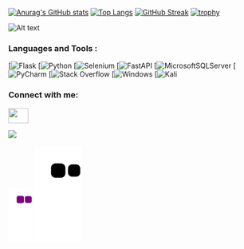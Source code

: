 [![Anurag's GitHub stats](https://github-readme-stats.vercel.app/api?username=13shayan82&count_private=true&show_icons=true&theme=tokyonight )](https://github.com/13shayan82/13shayan82/blob/main/README.md)
[![Top Langs](https://github-readme-stats.vercel.app/api/top-langs/?username=13shayan82&langs_count=10&layout=compact&theme=tokyonight)](https://github.com/13shayan82/13shayan82/blob/main/README.md)
[![GitHub Streak](https://github-readme-streak-stats.herokuapp.com/?user=13shayan82&theme=tokyonight)](https://git.io/streak-stats)
[![trophy](https://github-profile-trophy.vercel.app/?username=13shayan82&theme=darkhub)](https://github.com/13shayan82/13shayan82/blob/main/README.md)




![Alt text](https://spotify-recently-played-readme.vercel.app/api?user=4h86kvn0oq4b2irftxds2c3ob)


<h3 align="left">Languages and Tools :</h3>


[![Flask](https://img.shields.io/badge/flask-%23000.svg?style=for-the-badge&logo=flask&logoColor=white)
[![Python](https://img.shields.io/badge/python-3670A0?style=for-the-badge&logo=python&logoColor=ffdd54)
[![Selenium](https://img.shields.io/badge/-selenium-%43B02A?style=for-the-badge&logo=selenium&logoColor=white)
[![FastAPI](https://img.shields.io/badge/FastAPI-005571?style=for-the-badge&logo=fastapi)
[![MicrosoftSQLServer](https://img.shields.io/badge/Microsoft%20SQL%20Sever-CC2927?style=for-the-badge&logo=microsoft%20sql%20server&logoColor=white)
[![PyCharm](https://img.shields.io/badge/pycharm-143?style=for-the-badge&logo=pycharm&logoColor=black&color=black&labelColor=green)
[![Stack Overflow](https://img.shields.io/badge/-Stackoverflow-FE7A16?style=for-the-badge&logo=stack-overflow&logoColor=white)
[![Windows](https://img.shields.io/badge/Windows-0078D6?style=for-the-badge&logo=windows&logoColor=white)
[![Kali](https://img.shields.io/badge/Kali-268BEE?style=for-the-badge&logo=kalilinux&logoColor=white)

<h3 align="left">Connect with me:</h3>
<p align="left">
<a href="https://discord.gg/BNtptevTVp" target="_blank"><img align="center" src="https://www.svgrepo.com/show/353655/discord-icon.svg" alt="" height="30" width="40" /></a>
</p>

![](https://komarev.com/ghpvc/?username=13shayan82&style=flat&color=blue)




![snake gif](https://github.com/13shayan82/13shayan82/blob/output/github-contribution-grid-snake.gif)
![GitHub Snake dark](https://github.com/13shayan82/13shayan82/blob/output/github-contribution-grid-snake.svg#gh-dark-mode-only)
